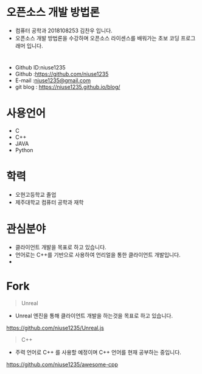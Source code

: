 # 오픈소스 개발 방법론

- 컴퓨터 공학과 2018108253 김찬우 입니다.
- 오픈소스 개발 방법론을 수강하며 오픈소스 라이센스를 배워가는 초보 코딩 프로그래머 입니다.

# 
- Github ID:niuse1235
- Github :https://github.com/niuse1235
- E-mail :niuse1235@gmail.com
- git blog : https://niuse1235.github.io/blog/
# 사용언어
- C
- C++
- JAVA
- Python

# 학력
- 오현고등학교 졸업
- 제주대학교 컴퓨터 공학과 재학


# 관심분야

- 클라이언트 개발을 목표로 하고 있습니다.
- 언어로는 C++를 기반으로 사용하여 언리얼을 통한 클라이언트 개발입니다.
- 


# Fork 

> Unreal
- Unreal 엔진을 통해 클라이언트 개발을 하는것을 목표로 하고 있습니다.

https://github.com/niuse1235/Unreal.js

> C++
- 주력 언어로 C++ 를 사용할 예정이며 C++ 언어를 현재 공부하는 중입니다.

https://github.com/niuse1235/awesome-cpp


